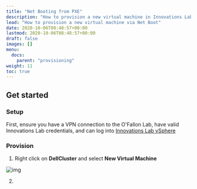 ```yaml
---
title: "Net Booting from PXE"
description: "How to provision a new virtual machine in Innovations Lab vSphere"
lead: "How to provision a new virtual machine via Net Boot"
date: 2020-10-06T08:48:57+00:00
lastmod: 2020-10-06T08:48:57+00:00
draft: false
images: []
menu:
  docs:
    parent: "provisioning"
weight: 11
toc: true
---
```



## Get started

### Setup
First, ensure you have a VPN connection to the O'Fallon Lab, have valid Innovations Lab credentials, and can log into [Innovations Lab vSphere](https://adlbvc01.agiledefense.lab/ui/)

### Provision

1. Right click on **DellCluster** and select **New Virtual Machine** 

![img](images/netboot_1.png)


2. 
